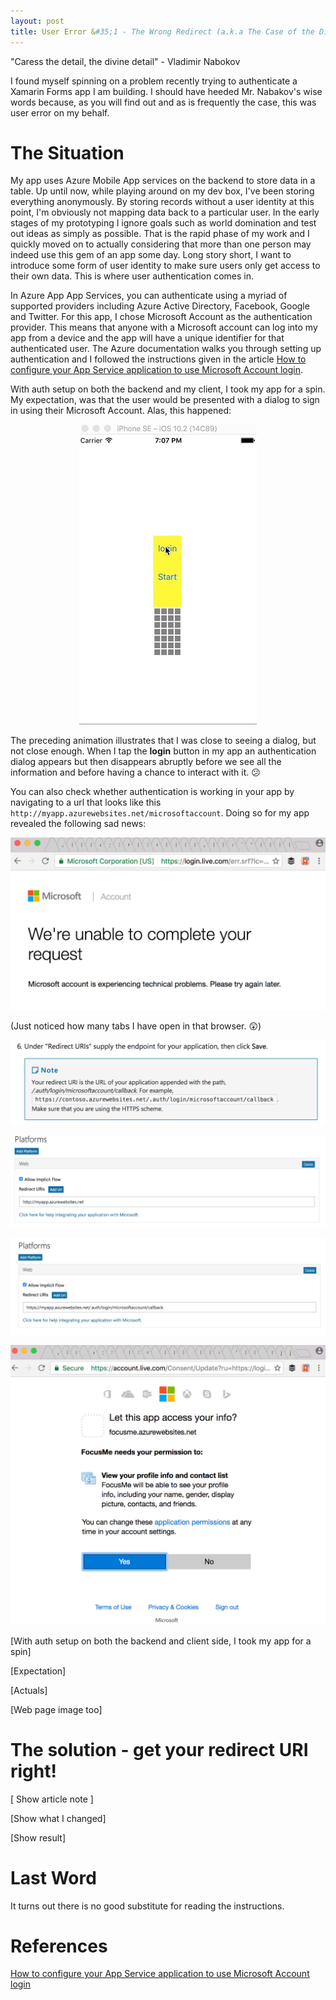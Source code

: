 ```yaml
---
layout: post
title: User Error &#35;1 - The Wrong Redirect (a.k.a The Case of the Disappearing Auth Dialog)
---
```


"Caress the detail, the divine detail" - Vladimir Nabokov

I found myself spinning on a problem recently trying to authenticate a Xamarin Forms app I am building. I should have heeded Mr. Nabakov's wise words because, as you will find out and as is frequently the case, this was user error on my behalf. 

# The Situation #
My app uses Azure Mobile App services on the backend to store data in a table. Up until now, while playing around on my dev box, I've been storing everything anonymously. By storing records without a user identity at this point, I'm obviously not mapping data back to a particular user. In the early stages of my prototyping I ignore goals such as world domination and test out ideas as simply as possible. That is the rapid phase of my work and I quickly moved on to actually considering that more than one person may indeed use this gem of an app some day. Long story short, I want to introduce some form of user identity to make sure users only get access to their own data. This is where user authentication comes in. 

In Azure App App Services, you can authenticate using a myriad of supported providers including Azure Active Directory, Facebook, Google and Twitter. For this app, I chose Microsoft Account as the authentication provider. This means that anyone with a Microsoft account can log into my app from a device and the app will have a unique identifier for that authenticated user. The Azure documentation walks you through setting up authentication and I followed the instructions given in the article [How to configure your App Service application to use Microsoft Account login](https://docs.microsoft.com/en-us/azure/app-service-mobile/app-service-mobile-how-to-configure-microsoft-authentication). 

With auth setup on both the backend and my client, I took my app for a spin. My expectation, was that the user would be presented with a dialog to sign in using their Microsoft Account. Alas, this happened:

<p align="center">
<img  src="/images/auth-dialog-disappears.gif" alt="Authentication dialog disappearing"/>
</p>

The preceding animation illustrates that I was close to seeing a dialog, but not close enough. When I tap the **login** button in my app an authentication dialog appears but then disappears abruptly before we see all the information and before having a chance to interact with it. :confused:

You can also check whether authentication is working in your app by navigating to a url that looks like this ```http://myapp.azurewebsites.net/microsoftaccount```. Doing so for my app revealed the following sad news:

<p align="center">
<img src="/images/bp-1/browser-error.png" alt="Browser error"/>
</p>

(Just noticed how many tabs I have open in that browser. :astonished:)

<p align="center">
<img src="/images/bp-1/redirect-note.png" alt="Browser error"/>
</p>

<p align="center">
<img src="/images/bp-1/wrong-uri.png" alt="Browser error"/>
</p>

<p align="center">
<img src="/images/bp-1/right-uri.png" alt="Browser error"/>
</p>

<p align="center">
<img src="/images/bp-1/browser-success.png" alt="Browser error"/>
</p>


[With auth setup on both the backend and client side, I took my app for a spin]

[Expectation]

[Actuals]



[Web page image too]

# The solution - get your redirect URI right! #

[ Show article note ]

[Show what I changed]

[Show result]




# Last Word #
It turns out there is no good substitute for reading the instructions. 

# References #
[How to configure your App Service application to use Microsoft Account login](https://docs.microsoft.com/en-us/azure/app-service-mobile/app-service-mobile-how-to-configure-microsoft-authentication)
